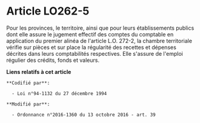 # Article LO262-5

Pour les provinces, le territoire, ainsi que pour leurs établissements publics dont elle assure le jugement effectif des
comptes du comptable en application du premier alinéa de l'article L.O. 272-2, la chambre territoriale vérifie sur pièces et
sur place la régularité des recettes et dépenses décrites dans leurs comptabilités respectives. Elle s'assure de l'emploi
régulier des crédits, fonds et valeurs.

**Liens relatifs à cet article**

	**Codifié par**:

	  - Loi n°94-1132 du 27 décembre 1994

	**Modifié par**:

	  - Ordonnance n°2016-1360 du 13 octobre 2016 - art. 39
